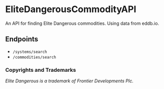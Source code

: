 # EliteDangerousCommodityAPI

An API for finding Elite Dangerous commodities. Using data from eddb.io.

## Endpoints

- `/systems/search`
- `/commodities/search`

### Copyrights and Trademarks

*Elite Dangerous is a trademark of Frontier Developments Plc.*
